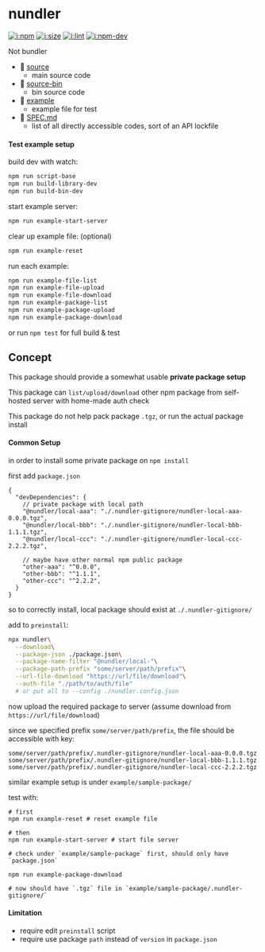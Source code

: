 # nundler

[![i:npm]][l:npm]
[![i:size]][l:size]
[![i:lint]][l:lint]
[![i:npm-dev]][l:npm]

Not bundler

[i:npm]: https://img.shields.io/npm/v/nundler.svg?colorB=blue
[i:npm-dev]: https://img.shields.io/npm/v/nundler/dev.svg
[l:npm]: https://npm.im/nundler
[i:size]: https://packagephobia.now.sh/badge?p=nundler
[l:size]: https://packagephobia.now.sh/result?p=nundler
[i:lint]: https://img.shields.io/badge/code_style-standard_ES6+-yellow.svg
[l:lint]: https://standardjs.com

[//]: # (NON_PACKAGE_CONTENT)

- 📁 [source](source)
  - main source code
- 📁 [source-bin](source-bin)
  - bin source code
- 📁 [example](example)
  - example file for test
- 📄 [SPEC.md](SPEC.md)
  - list of all directly accessible codes, sort of an API lockfile


#### Test example setup

build dev with watch:
```bash
npm run script-base
npm run build-library-dev
npm run build-bin-dev
```

start example server:
```bash
npm run example-start-server
```

clear up example file: (optional)
```bash
npm run example-reset
```

run each example:
```bash
npm run example-file-list
npm run example-file-upload
npm run example-file-download
npm run example-package-list
npm run example-package-upload
npm run example-package-download
```

or run `npm test` for full build & test

## Concept

This package should provide 
a somewhat usable **private package setup**

This package can `list/upload/download` other npm package 
from self-hosted server
with home-made auth check

This package do not help pack package `.tgz`,
or run the actual package install

#### Common Setup

in order to install some private package on `npm install`

first add `package.json`
```json5
{
  "devDependencies": {
    // private package with local path
    "@nundler/local-aaa": "./.nundler-gitignore/nundler-local-aaa-0.0.0.tgz",
    "@nundler/local-bbb": "./.nundler-gitignore/nundler-local-bbb-1.1.1.tgz",
    "@nundler/local-ccc": "./.nundler-gitignore/nundler-local-ccc-2.2.2.tgz",

    // maybe have other normal npm public package
    "other-aaa": "^0.0.0",
    "other-bbb": "^1.1.1",
    "other-ccc": "^2.2.2",
  }
}
```

so to correctly install,
local package should exist at `./.nundler-gitignore/`

add to `preinstall`:
```bash
npx nundler\
  --download\
  --package-json ./package.json\
  --package-name-filter "@nundler/local-"\
  --package-path-prefix "some/server/path/prefix"\
  --url-file-download "https://url/file/download"\
  --auth-file "./path/to/auth/file"
  # or put all to --config ./nundler.config.json
```

now upload the required package to server
(assume download from `https://url/file/download`)

since we specified prefix `some/server/path/prefix`,
the file should be accessible with key:
```
some/server/path/prefix/.nundler-gitignore/nundler-local-aaa-0.0.0.tgz
some/server/path/prefix/.nundler-gitignore/nundler-local-bbb-1.1.1.tgz
some/server/path/prefix/.nundler-gitignore/nundler-local-ccc-2.2.2.tgz
```

similar example setup is under `example/sample-package/`

test with:
```
# first
npm run example-reset # reset example file

# then
npm run example-start-server # start file server

# check under `example/sample-package` first, should only have `package.json`

npm run example-package-download 

# now should have `.tgz` file in `example/sample-package/.nundler-gitignore/`
```

#### Limitation

- require edit `preinstall` script
- require use package `path` instead of `version` in `package.json`
